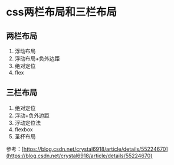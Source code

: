 # css两栏布局和三栏布局

## 两栏布局

1. 浮动布局
2. 浮动布局+负外边距
3. 绝对定位
4. flex


## 三栏布局

1. 绝对定位
2. 浮动+负外边距
3. 浮动定位法
4. flexbox
5. 圣杯布局


参考：[https://blog.csdn.net/crystal6918/article/details/55224670](https://blog.csdn.net/crystal6918/article/details/55224670)